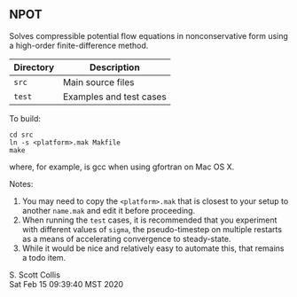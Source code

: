 ## NPOT

Solves compressible potential flow equations in nonconservative form 
using a high-order finite-difference method.

Directory   |   Description 
------------|-------------------------------
`src`       | Main source files
`test`      | Examples and test cases

To build:

    cd src
    ln -s <platform>.mak Makfile
    make

where, for example, <platform> is gcc when using gfortran on Mac OS X.

Notes:

  1. You may need to copy the `<platform>.mak` that is closest to your
     setup to another `name.mak` and edit it before proceeding.
  2. When running the `test` cases, it is recommended that you experiment
     with different values of `sigma`, the pseudo-timestep on multiple
     restarts as a means of accelerating convergence to steady-state.
  3. While it would be nice and relatively easy to automate this, that
     remains a todo item.

S. Scott Collis \
Sat Feb 15 09:39:40 MST 2020
